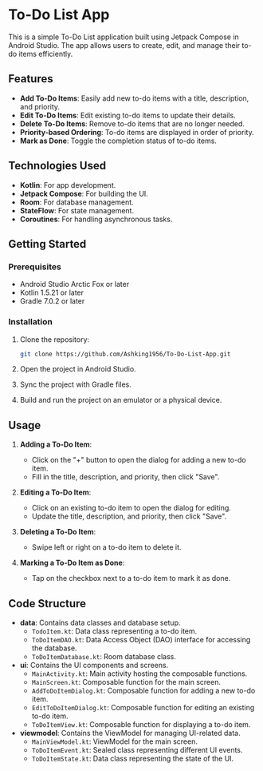 # To-Do List App

This is a simple To-Do List application built using Jetpack Compose in Android Studio. The app allows users to create, edit, and manage their to-do items efficiently.

## Features

- **Add To-Do Items**: Easily add new to-do items with a title, description, and priority.
- **Edit To-Do Items**: Edit existing to-do items to update their details.
- **Delete To-Do Items**: Remove to-do items that are no longer needed.
- **Priority-based Ordering**: To-do items are displayed in order of priority.
- **Mark as Done**: Toggle the completion status of to-do items.

## Technologies Used

- **Kotlin**: For app development.
- **Jetpack Compose**: For building the UI.
- **Room**: For database management.
- **StateFlow**: For state management.
- **Coroutines**: For handling asynchronous tasks.

## Getting Started

### Prerequisites

- Android Studio Arctic Fox or later
- Kotlin 1.5.21 or later
- Gradle 7.0.2 or later

### Installation

1. Clone the repository:

    ```sh
    git clone https://github.com/Ashking1956/To-Do-List-App.git
    ```

2. Open the project in Android Studio.

3. Sync the project with Gradle files.

4. Build and run the project on an emulator or a physical device.

## Usage

1. **Adding a To-Do Item**:
    - Click on the "+" button to open the dialog for adding a new to-do item.
    - Fill in the title, description, and priority, then click "Save".

2. **Editing a To-Do Item**:
    - Click on an existing to-do item to open the dialog for editing.
    - Update the title, description, and priority, then click "Save".

3. **Deleting a To-Do Item**:
    - Swipe left or right on a to-do item to delete it.

4. **Marking a To-Do Item as Done**:
    - Tap on the checkbox next to a to-do item to mark it as done.

## Code Structure

- **data**: Contains data classes and database setup.
    - `TodoItem.kt`: Data class representing a to-do item.
    - `ToDoItemDAO.kt`: Data Access Object (DAO) interface for accessing the database.
    - `ToDoItemDatabase.kt`: Room database class.
- **ui**: Contains the UI components and screens.
    - `MainActivity.kt`: Main activity hosting the composable functions.
    - `MainScreen.kt`: Composable function for the main screen.
    - `AddToDoItemDialog.kt`: Composable function for adding a new to-do item.
    - `EditToDoItemDialog.kt`: Composable function for editing an existing to-do item.
    - `ToDoItemView.kt`: Composable function for displaying a to-do item.
- **viewmodel**: Contains the ViewModel for managing UI-related data.
    - `MainViewModel.kt`: ViewModel for the main screen.
    - `ToDoItemEvent.kt`: Sealed class representing different UI events.
    - `ToDoItemState.kt`: Data class representing the state of the UI.
